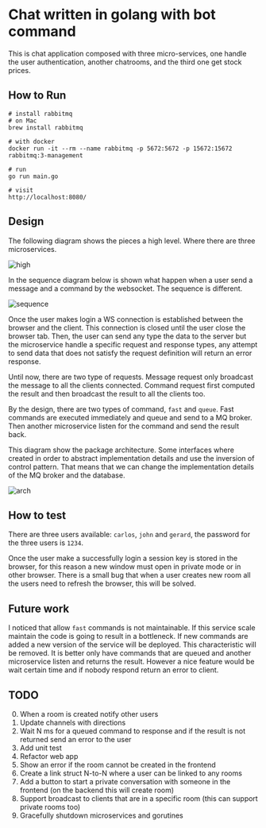 # Chat written in golang with bot command

This is chat application composed with three micro-services, one handle the user authentication, another chatrooms, and the third one get stock prices.

## How to Run
```
# install rabbitmq
# on Mac
brew install rabbitmq

# with docker
docker run -it --rm --name rabbitmq -p 5672:5672 -p 15672:15672 rabbitmq:3-management

# run
go run main.go

# visit
http://localhost:8080/

```

## Design
The following diagram shows the pieces a high level. Where there are three microservices.  

![high](https://github.com/carlware/gochat/blob/crl/dev3/design/high.svg "High")

In the sequence diagram below is shown what happen when a user send a message and a command by the websocket. The sequence is different.  

![sequence](https://github.com/carlware/gochat/blob/crl/dev3/design/sequence.svg "Sequence")

Once the user makes login a WS connection is established between the browser and the client. This connection is closed until the user close the browser tab. Then, the user can send any type the data to the server but the microservice handle a specific request and response types, any attempt to send data that does not satisfy the request definition will return an error response.  

Until now, there are two type of requests. Message request only broadcast the message to all the clients connected. Command request first computed the result and then broadcast the result to all the clients too.  

By the design, there are two types of command, `fast` and `queue`. Fast commands are executed immediately and queue and send to a MQ broker. Then another microservice listen for the command and send the result back.  

This diagram show the package architecture. Some interfaces where created in order to abstract implementation details and use the inversion of control pattern. That means that we can change the implementation details of the MQ broker and the database.  

![arch](https://github.com/carlware/gochat/blob/crl/dev3/design/arch.svg "Architecture")


## How to test
There are three users available: `carlos`, `john` and `gerard`, the password for the three users is `1234`.  

Once the user make a successfully login a session key is stored in the browser, for this reason a new window must open in private mode or in other browser. There is a small bug that when a user creates new room all the users need to refresh the browser, this will be solved.  


## Future work
I noticed that allow `fast` commands is not maintainable. If this service scale maintain the code is going to result in a bottleneck. If new commands are added a new version of the service will be deployed. This characteristic will be removed. It is better only have commands that are queued and another microservice listen and returns the result. However a nice feature would be wait certain time and if nobody respond return an error to client.  


## TODO
0. When a room is created notify other users
1. Update channels with directions
2. Wait N ms for a queued command to response and if the result is not returned send an error to the user
3. Add unit test
4. Refactor web app
5. Show an error if the room cannot be created in the frontend
6. Create a link struct N-to-N where a user can be linked to any rooms
7. Add a button to start a private conversation with someone in the frontend (on the backend this will create room)
8. Support broadcast to clients that are in a specific room (this can support private rooms too)
9. Gracefully shutdown microservices and gorutines
